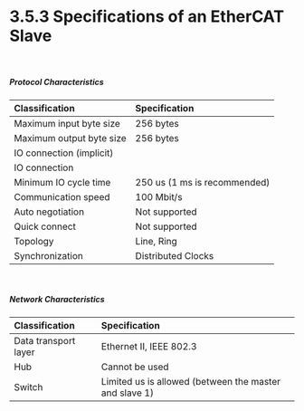 ﻿# 3.5.3 Specifications of an EtherCAT Slave

<br>

##### Protocol Characteristics

| **Classification**                   | **Specification**  
| :---                       | :---                     |
| Maximum input byte size       | 256 bytes                |
| Maximum output byte size        | 256 bytes                |
| IO connection (implicit)         |                          |
| IO connection                    |                          |
| Minimum IO cycle time         | 250 us (1 ms is recommended)  |
| Communication speed                  | 100 Mbit/s               |
| Auto negotiation           | Not supported                   |
| Quick connect              | Not supported                   |
| Topology                   | Line, Ring               |
| Synchronization                     | Distributed Clocks       |


<br>

##### Network Characteristics

| **Classification**         | **Specification**                  |
| :---                       | :---                      |
| Data transport layer       | Ethernet II, IEEE 802.3   |
| Hub                        | Cannot be used                         |
| Switch                     | Limited us is allowed (between the master and slave 1) |
